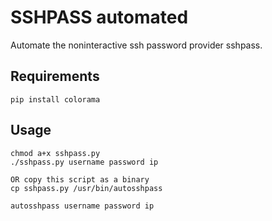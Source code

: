 # SSHPASS automated

Automate the noninteractive ssh password provider sshpass.

## Requirements

```
pip install colorama
```

## Usage

```
chmod a+x sshpass.py
./sshpass.py username password ip

OR copy this script as a binary
cp sshpass.py /usr/bin/autosshpass

autosshpass username password ip
```
